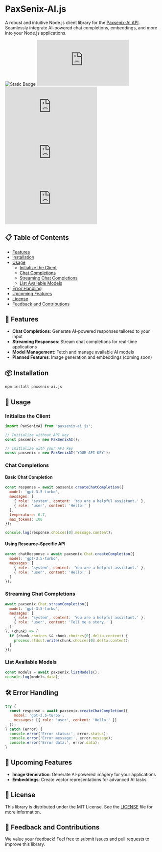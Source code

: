 # PaxSenix-AI.js

A robust and intuitive Node.js client library for the [Paxsenix-AI API](https://api.paxsenix.biz.id/docs). Seamlessly integrate AI-powered chat completions, embeddings, and more into your Node.js applications.

![Static Badge](https://img.shields.io/badge/PaxSenix-AI.js-blue)
![GitHub top language](https://img.shields.io/github/languages/top/Paxsenix0/paxsenix-ai.js)
![GitHub Repo stars](https://img.shields.io/github/stars/Paxsenix0/paxsenix-ai.js)
![GitHub issues](https://img.shields.io/github/issues/Paxsenix0/paxsenix-ai.js)
![NPM Downloads](https://img.shields.io/npm/dm/paxsenix-ai.js)

## 📋 Table of Contents

- [Features](#-features)
- [Installation](#-installation)
- [Usage](#-usage)
  - [Initialize the Client](#initialize-the-client)
  - [Chat Completions](#chat-completions)
  - [Streaming Chat Completions](#streaming-chat-completions)
  - [List Available Models](#list-available-models)
- [Error Handling](#️-error-handling)
- [Upcoming Features](#-upcoming-features)
- [License](#-license)
- [Feedback and Contributions](#-feedback-and-contributions)

## 🚀 Features

- **Chat Completions**: Generate AI-powered responses tailored to your input
- **Streaming Responses**: Stream chat completions for real-time applications
- **Model Management**: Fetch and manage available AI models
- **Planned Features**: Image generation and embeddings (coming soon)

## 📦 Installation

```bash
npm install paxsenix-ai.js
```

## 📖 Usage

### Initialize the Client

```javascript
import PaxSenixAI from 'paxsenix-ai.js';

// Initialize without API key
const paxsenix = new PaxSenixAI();

// Initialize with your API key
const paxsenix = new PaxSenixAI('YOUR-API-KEY');
```

### Chat Completions

#### Basic Chat Completion

```javascript
const response = await paxsenix.createChatCompletion({
  model: 'gpt-3.5-turbo',
  messages: [
    { role: 'system', content: 'You are a helpful assistant.' },
    { role: 'user', content: 'Hello!' }
  ],
  temperature: 0.7,
  max_tokens: 100
});

console.log(response.choices[0].message.content);
```

#### Using Resource-Specific API

```javascript
const chatResponse = await paxsenix.Chat.createCompletion({
  model: 'gpt-3.5-turbo',
  messages: [
    { role: 'system', content: 'You are a helpful assistant.' },
    { role: 'user', content: 'Hello!' }
  ]
});
```

### Streaming Chat Completions

```javascript
await paxsenix.Chat.streamCompletion({
  model: 'gpt-3.5-turbo',
  messages: [
    { role: 'system', content: 'You are a helpful assistant.' },
    { role: 'user', content: 'Tell me a story.' }
  ]
}, (chunk) => {
  if (chunk.choices && chunk.choices[0].delta.content) {
    process.stdout.write(chunk.choices[0].delta.content);
  }
});
```

### List Available Models

```javascript
const models = await paxsenix.listModels();
console.log(models.data);
```

## 🛠️ Error Handling

```javascript
try {
  const response = await paxsenix.createChatCompletion({
    model: 'gpt-3.5-turbo',
    messages: [{ role: 'user', content: 'Hello!' }]
  });
} catch (error) {
  console.error('Error status:', error.status);
  console.error('Error message:', error.message);
  console.error('Error data:', error.data);
}
```

## 🚧 Upcoming Features

- **Image Generation**: Generate AI-powered imagery for your applications
- **Embeddings**: Create vector representations for advanced AI tasks

## 📜 License

This library is distributed under the MIT License. See the [LICENSE](LICENSE) file for more information.

## 💬 Feedback and Contributions

We value your feedback! Feel free to submit issues and pull requests to improve this library.